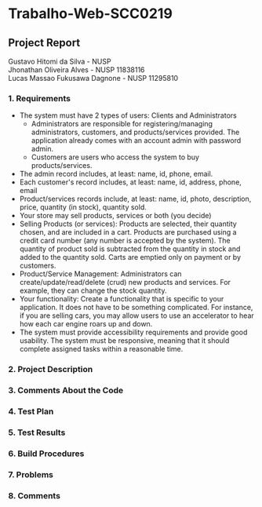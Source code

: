 # Trabalho-Web-SCC0219

## Project Report
Gustavo Hitomi da Silva - NUSP  
Jhonathan Oliveira Alves - NUSP 11838116  
Lucas Massao Fukusawa Dagnone - NUSP  11295810

### 1. Requirements
* The system must have 2 types of users: Clients and Administrators
  * Administrators are responsible for registering/managing administrators, customers, and products/services provided. The application already comes with an account admin with password admin.
  * Customers are users who access the system to buy products/services.
* The admin record includes, at least: name, id, phone, email.
* Each customer's record includes, at least: name, id, address, phone, email
* Product/services records include, at least: name, id, photo, description, price, quantity (in stock), quantity sold.
* Your store may sell products, services or both (you decide)
* Selling Products (or services): Products are selected, their quantity chosen, and are included in a cart. Products are purchased using a credit card number (any number is accepted by the system). The quantity of product sold is subtracted from the quantity in stock and added to the quantity sold. Carts are emptied only on payment or by customers.
* Product/Service Management: Administrators can create/update/read/delete (crud) new products and services. For example, they can change the stock quantity.
* Your functionality: Create a functionality that is specific to your application. It does not have to be something complicated. For instance, if you are selling cars, you may allow users to use an accelerator to hear how each car engine roars up and down.   
* The system must provide accessibility requirements and provide good usability. The system must be responsive, meaning that it should complete assigned tasks within a reasonable time.


### 2. Project Description

### 3. Comments About the Code

### 4. Test Plan

### 5. Test Results

### 6. Build Procedures

### 7. Problems

### 8. Comments
